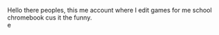 Hello there peoples, this me account where I edit games for me school chromebook cus it the funny.<br>
e

